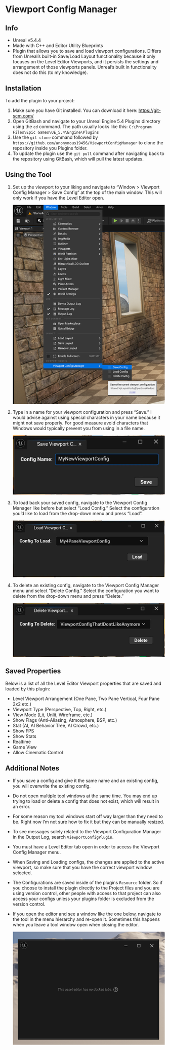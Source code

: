 # Viewport Config Manager
## Info

- Unreal v5.4.4
- Made with C++ and Editor Utility Blueprints
- Plugin that allows you to save and load viewport configurations.  Differs from Unreal’s built-in Save/Load Layout functionality because it only focuses on the Level Editor Viewports, and it persists the settings and arrangement of those viewports panels.  Unreal’s built in functionality does not do this (to my knowledge).

## Installation

To add the plugin to your project:

1. Make sure you have Git installed.  You can download it here: https://git-scm.com/ 
2. Open GitBash and navigate to your Unreal Engine 5.4 Plugins directory using the `cd` command.  The path usually looks like this: `C:\Program Files\Epic Games\UE_5.4\Engine\Plugins`
3. Use the `git clone` command followed by `https://github.com/anonymous19456/ViewportConfigManager` to clone the repository inside you Plugins folder.
4. To update the plugin use the `git pull` command after navigating back to the repository using GitBash, which will pull the latest updates.

## Using the Tool

1. Set up the viewport to your liking and navigate to “Window > Viewport Config Manager > Save  Config” at the top of the main window.  This will only work if you have the Level Editor open.
    
    ![image.png](/Resources/ReadMeImages/VpConfigManagerMenu.png)
    
2. Type in a name for your viewport configuration and press “Save.”  I would advise against using special characters in your name because it might not save properly.  For good measure avoid characters that Windows would typically prevent you from using in a file name.
    
    ![image.png](/Resources/ReadMeImages/SaveVpConfigWindow.png)
    
3. To load back your saved config, navigate to the Viewport Config Manager like before but select “Load Config.”  Select the configuration you’d like to load from the drop-down menu and press “Load”.
    
    ![image.png](/Resources/ReadMeImages/LoadVpConfigWindow.png)
    
4. To delete an existing config, navigate to the Viewport Config Manager menu and select “Delete Config.”  Select the configuration you want to delete from the drop-down menu and press “Delete.”
    
    ![image.png](/Resources/ReadMeImages/DeleteVpConfigWindow.png)
    

## Saved Properties

Below is a list of all the Level Editor Viewport properties that are saved and loaded by this plugin:

- Level Viewport Arrangement (One Pane, Two Pane Vertical, Four Pane 2x2 etc.)
- Viewport Type (Perspective, Top, Right, etc.)
- View Mode (Lit, Unlit, Wireframe, etc.)
- Show Flags (Anti-Aliasing, Atmosphere, BSP, etc.)
- Stat (AI, AI Behavior Tree, AI Crowd, etc.)
- Show FPS
- Show Stats
- Realtime
- Game View
- Allow Cinematic Control

## Additional Notes

- If you save a config and give it the same name and an existing config, you will overwrite the existing config.
- Do not open multiple tool windows at the same time.  You may end up trying to load or delete a config that does not exist, which will result in an error.
- For some reason my tool windows start off way larger than they need to be.  Right now I’m not sure how to fix it but they can be manually resized.
- To see messages solely related to the Viewport Configuration Manager in the Output Log, search `ViewportConfigPlugin`.
- You must have a Level Editor tab open in order to access the Viewport Config Manager menu.
- When Saving and Loading configs, the changes are applied to the active viewport, so make sure that you have the correct viewport window selected.
- The Configurations are saved inside of the plugins `Resource` folder.  So if you choose to install the plugin directly to the Project files and you are using  version control, other people with access to that project can also access your configs unless your plugins folder is excluded from the version control.
- If you open the editor and see a window like the one below, navigate to the tool in the menu hierarchy and re-open it.  Sometimes this happens when you leave a tool window open when closing the editor.
    
    ![image.png](/Resources/ReadMeImages/NoDockedTabsErrorWindow.png)
